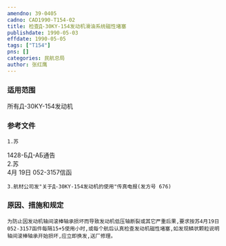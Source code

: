 ```yaml
---
amendno: 39-0405  
cadno: CAD1990-T154-02  
title: 检查Д-30KY-154发动机滑油系统磁性堵塞  
publishdate: 1990-05-03  
effdate: 1990-05-05  
tags: ["T154"]  
pns: []  
categories: 民航总局  
author: 张红鹰  
---
```

  
### 适用范围  
所有Д-30KY-154发动机  
  
<!--more-->  
### 参考文件  
    1.苏  
1428-БД-АБ通告  
    2.苏  
4月 19日 052-3157信函  
  
    3.航材公司发"关于Д-30KY-154发动机的使用"传真电报(发方号 676)  
  
### 原因、措施和规定  
    为防止因发动机轴间滚棒轴承损坏而导致发动机低压轴断裂或其它严重后果,要求按苏4月19日052-3157函件每隔15+5使用小时,或每个航后认真检查发动机磁性堵塞,如发现鳞状颗粒说明轴间滚棒轴承开始损坏,应立即换发,送厂修理。  
